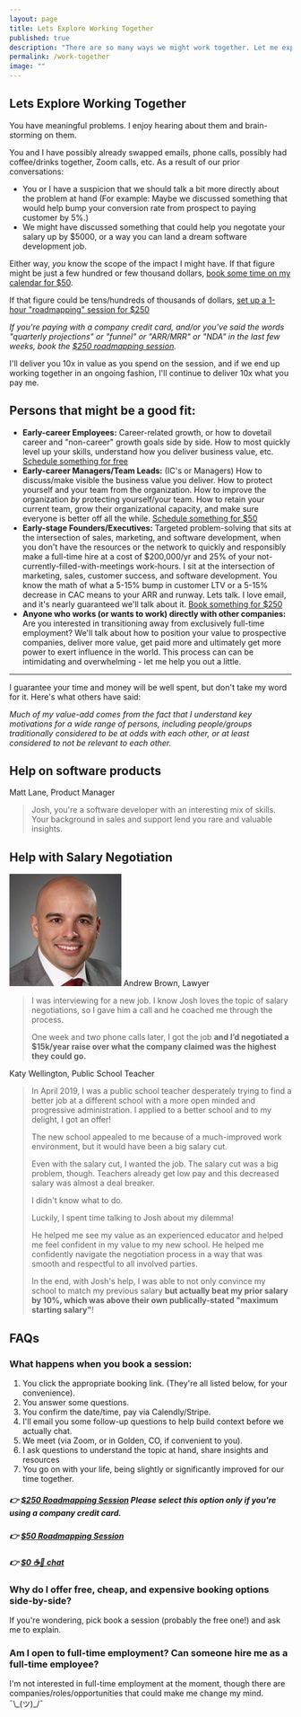 ```yaml
---
layout: page
title: Lets Explore Working Together
published: true
description: "There are so many ways we might work together. Let me explain the options!"
permalink: /work-together
image: ""
---
```


## Lets Explore Working Together

You have meaningful problems. I enjoy hearing about them and brain-storming on them. 

You and I have possibly already swapped emails, phone calls, possibly had coffee/drinks together, Zoom calls, etc. As a result of our prior conversations:

- You or I have a suspicion that we should talk a bit more directly about the problem at hand (For example: Maybe we discussed something that would help bump your conversion rate from prospect to paying customer by 5%.)
- We might have discussed something that could help you negotate your salary up by $5000, or a way you can land a dream software development job. 

Either way, _you_ know the scope of the impact I might have. If that figure might be just a few hundred or few thousand dollars, [book some time on my calendar for $50](https://calendly.com/joshthompson/roadmapping-50). 

If that figure could be tens/hundreds of thousands of dollars, [set up a 1-hour "roadmapping" session for $250](https://calendly.com/joshthompson/roadmapping)

_If you're paying with a company credit card, and/or you've said the words "quarterly projections" or "funnel" or "ARR/MRR" or "NDA" in the last few weeks, book the [$250 roadmapping session](https://calendly.com/joshthompson/roadmapping)._

I'll deliver you 10x in value as you spend on the session, and if we end up working together in an ongoing fashion, I'll continue to deliver 10x what you pay me. 

## Persons that might be a good fit:

- **Early-career Employees:** Career-related growth, or how to dovetail career and "non-career" growth goals side by side. How to most quickly level up your skills, understand how you deliver business value, etc. [Schedule something for free](https://calendly.com/joshthompson/coffee)
- **Early-career Managers/Team Leads:** (IC's or Managers) How to discuss/make visible the business value you deliver. How to protect yourself and your team from the organization. How to improve the organization _by_ protecting yourself/your team. How to retain your current team, grow their organizational capacity, and make sure everyone is better off all the while. [Schedule something for $50](https://calendly.com/joshthompson/roadmapping-50)
- **Early-stage Founders/Executives:** Targeted problem-solving that sits at the intersection of sales, marketing, and software development, when you don't have the resources or the network to quickly and responsibly make a full-time hire at a cost of $200,000/yr and 25% of your not-currently-filled-with-meetings work-hours. I sit at the intersection of marketing, sales, customer success, and software development. You know the math of what a 5-15% bump in customer LTV or a 5-15% decrease in CAC means to your ARR and runway. Lets talk. I love email, and it's nearly guaranteed we'll talk about it. [Book something for $250](https://calendly.com/joshthompson/roadmapping)
- **Anyone who works (or wants to work) directly with other companies:** Are you interested in transitioning away from exclusively full-time employment? We'll talk about how to position your value to prospective companies, deliver more value, get paid more and ultimately get more power to exert influence in the world. This process can can be intimidating and overwhelming - let me help you out a little.

-------------------------------

I guarantee your time and money will be well spent, but don't take my word for it. Here's what others have said:

_Much of my value-add comes from the fact that I understand key motivations for a wide range of persons, including people/groups traditionally considered to be at odds with each other, or at least considered to not be relevant to each other._

## Help on software products

<span>Matt Lane, Product Manager</span>

> Josh, you're a software developer with an interesting mix of skills. Your background in sales and support lend you rare and valuable insights. 

</div>

## Help with Salary Negotiation

<div class="testamonial" markdown='1'>

![andrew brown](/images_2020/andrew-brown.jpg "Andrew Brown")
<span>Andrew Brown, Lawyer</span>

> I was interviewing for a new job. I know Josh loves the topic of salary negotiations, so I gave him a call and he coached me through the process. 
>
> One week and two phone calls later, I got the job **and I’d negotiated a $15k/year raise over what the company claimed was the highest they could go.**
</div>

<div class="testamonial" markdown='1'>

<span>Katy Wellington, Public School Teacher</span>

> In April 2019, I was a public school teacher desperately trying to find a better job at a different school with a more open minded and progressive administration. I applied to a better school and to my delight, I got an offer! 
>
> The new school appealed to me because of a much-improved work environment, but it would have been a big salary cut.
> 
> Even with the salary cut, I wanted the job. The salary cut was a big problem, though. Teachers already get low pay and this decreased salary was almost a deal breaker.
> 
> I didn't know what to do. 
> 
> Luckily, I spent time talking to Josh about my dilemma! 
> 
> He helped me see my value as an experienced educator and helped me feel confident in my value to my new school. He helped me confidently navigate the negotiation process in a way that was smooth and respectful to all involved parties. 
>
> In the end, with Josh's help, I was able to not only convince my school to match my previous salary **but actually beat my prior salary by 10%, which was above their own publically-stated "maximum starting salary"**!

</div>




## FAQs

### What happens when you book a session:

1. You click the appropriate booking link. (They're all listed below, for your convenience).
1. You answer some questions.
1. You confirm the date/time, pay via Calendly/Stripe.
1. I'll email you some follow-up questions to help build context before we actually chat.
1. We meet (via Zoom, or in Golden, CO, if convenient to you).
1. I ask questions to understand the topic at hand, share insights and resources
1. You go on with your life, being slightly or significantly improved for our time together.

##### 👉 [$250 Roadmapping Session](https://calendly.com/joshthompson/roadmapping) _Please select this option only if you're using a company credit card._
##### 👉 [$50 Roadmapping Session](https://calendly.com/joshthompson/roadmapping-50) 
##### 👉 [$0 ☕️🍺 chat](https://calendly.com/joshthompson/coffee)

### Why do I offer free, cheap, and expensive booking options side-by-side?

If you're wondering, pick book a session (probably the free one!) and ask me to explain.

### Am I open to full-time employment? Can someone hire me as a full-time employee?

I'm not interested in full-time employment at the moment, though there are companies/roles/opportunities that could make me change my mind. ¯\\\_(ツ)\_/¯ 


